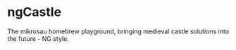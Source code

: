 # ngCastle
The mikrosau homebrew playground, bringing medieval castle solutions into the future - NG style. 
